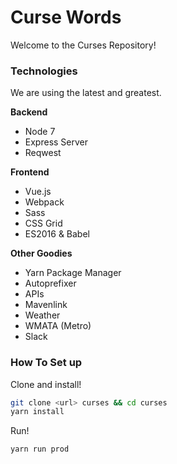 # Curse Words

Welcome to the Curses Repository! 
### Technologies

We are using the latest and greatest.

**Backend**

- Node 7
- Express Server
- Reqwest

**Frontend**

- Vue.js
- Webpack
- Sass
- CSS Grid
- ES2016 & Babel

**Other Goodies**

- Yarn Package Manager
- Autoprefixer
- APIs
 - Mavenlink
 - Weather
 - WMATA (Metro)
 - Slack

### How To Set up

Clone and install!

``` bash
git clone <url> curses && cd curses
yarn install
```

Run!

```bash
yarn run prod
```